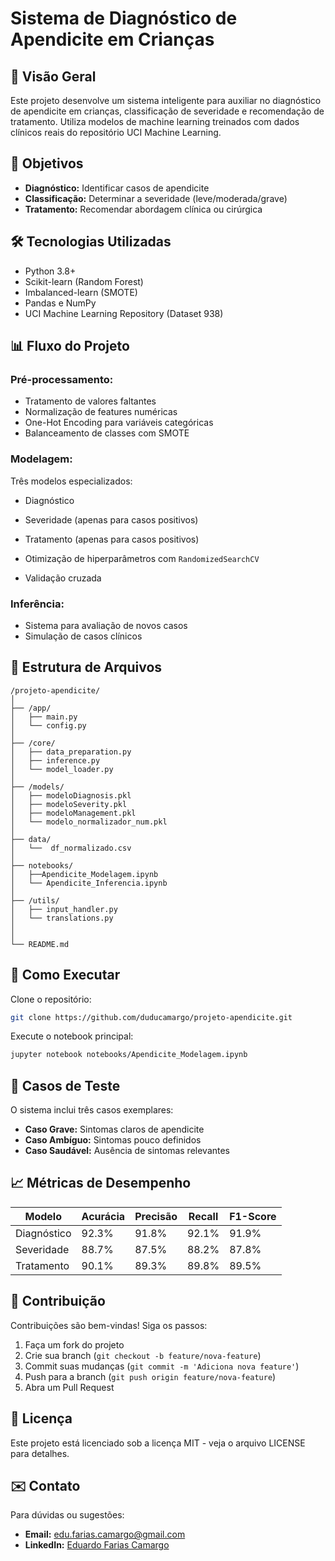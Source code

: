 
# Sistema de Diagnóstico de Apendicite em Crianças

## 📌 Visão Geral
Este projeto desenvolve um sistema inteligente para auxiliar no diagnóstico de apendicite em crianças, classificação de severidade e recomendação de tratamento. Utiliza modelos de machine learning treinados com dados clínicos reais do repositório UCI Machine Learning.

## 🎯 Objetivos

- **Diagnóstico:** Identificar casos de apendicite  
- **Classificação:** Determinar a severidade (leve/moderada/grave)  
- **Tratamento:** Recomendar abordagem clínica ou cirúrgica  

## 🛠️ Tecnologias Utilizadas

- Python 3.8+
- Scikit-learn (Random Forest)
- Imbalanced-learn (SMOTE)
- Pandas e NumPy
- UCI Machine Learning Repository (Dataset 938)

## 📊 Fluxo do Projeto

### Pré-processamento:

- Tratamento de valores faltantes  
- Normalização de features numéricas  
- One-Hot Encoding para variáveis categóricas  
- Balanceamento de classes com SMOTE  

### Modelagem:

Três modelos especializados:
- Diagnóstico  
- Severidade (apenas para casos positivos)  
- Tratamento (apenas para casos positivos)  

- Otimização de hiperparâmetros com `RandomizedSearchCV`  
- Validação cruzada  

### Inferência:

- Sistema para avaliação de novos casos  
- Simulação de casos clínicos  

## 📂 Estrutura de Arquivos

```
/projeto-apendicite/
│
├── /app/
│   ├── main.py
│   └── config.py
│
├── /core/
│   ├── data_preparation.py
│   ├── inference.py
│   └── model_loader.py
│
├── /models/
│   ├── modeloDiagnosis.pkl
│   ├── modeloSeverity.pkl
│   ├── modeloManagement.pkl
│   └── modelo_normalizador_num.pkl
│
├── data/
│   └──  df_normalizado.csv 
│
├── notebooks/
│   ├──Apendicite_Modelagem.ipynb
│   └── Apendicite_Inferencia.ipynb
│
├── /utils/
│   ├── input_handler.py
│   └── translations.py
│
│
└── README.md
```

## 🚀 Como Executar

Clone o repositório:

```bash
git clone https://github.com/duducamargo/projeto-apendicite.git
```

Execute o notebook principal:

```bash
jupyter notebook notebooks/Apendicite_Modelagem.ipynb
```

## 📝 Casos de Teste

O sistema inclui três casos exemplares:

- **Caso Grave:** Sintomas claros de apendicite  
- **Caso Ambíguo:** Sintomas pouco definidos  
- **Caso Saudável:** Ausência de sintomas relevantes  

## 📈 Métricas de Desempenho



| Modelo      | Acurácia | Precisão | Recall | F1-Score |
|-------------|----------|----------|--------|----------|
| Diagnóstico | 92.3%    | 91.8%    | 92.1%  | 91.9%    |
| Severidade  | 88.7%    | 87.5%    | 88.2%  | 87.8%    |
| Tratamento  | 90.1%    | 89.3%    | 89.8%  | 89.5%    |

## 🤝 Contribuição

Contribuições são bem-vindas! Siga os passos:

1. Faça um fork do projeto  
2. Crie sua branch (`git checkout -b feature/nova-feature`)  
3. Commit suas mudanças (`git commit -m 'Adiciona nova feature'`)  
4. Push para a branch (`git push origin feature/nova-feature`)  
5. Abra um Pull Request  

## 📄 Licença

Este projeto está licenciado sob a licença MIT - veja o arquivo LICENSE para detalhes.

## ✉️ Contato

Para dúvidas ou sugestões:

- **Email:** edu.farias.camargo@gmail.com  
- **LinkedIn:** [Eduardo Farias Camargo](https://www.linkedin.com/in/eduardo-farias-camargo-7347612b0/)  
